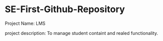 # SE-First-Github-Repository
Project Name:
      LMS
      
project description:
    To manage student containt and realed functionality.
